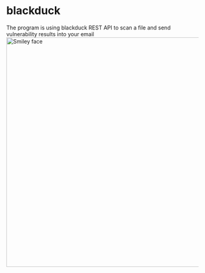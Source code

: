 # blackduck
The program is using blackduck REST API to scan a file and send vulnerability results into your email 
<img src="https://i.imgur.com/nRQrh1I.png" alt="Smiley face" height="600" width="1200">
